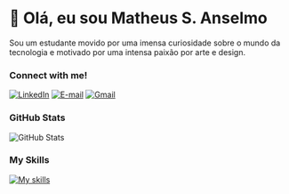 # 👋 Olá, eu sou Matheus S. Anselmo
Sou um estudante movido por uma imensa curiosidade sobre o mundo da tecnologia e motivado por uma intensa paixão por arte e design.

### Connect with me!
[![LinkedIn](https://img.shields.io/badge/LinkedIn-000?style=for-the-badge&logo=linkedin&logoColor=blue)](https://www.linkedin.com/in/matheus-souza-anselmo-aba10a215/) [![E-mail](https://img.shields.io/badge/-Email-000?style=for-the-badge&logo=microsoft-outlook&logoColor=29C1E1)](mailto:anselmoma2005@outlook.com) [![Gmail](https://img.shields.io/badge/Gmail-000?style=for-the-badge&logo=gmail&logoColor=F51919)](mailto:anselmo.souza2005@gmail.com)

### GitHub Stats
![GitHub Stats](https://github-readme-stats.vercel.app/api?username=Ans3lmo&theme=transparent&bg_color=000&border_color=FFF&show_icons=true&icon_color=29C1E1&title_color=29C1E1&text_color=FFF)

### My Skills
[![My skills](https://skillicons.dev/icons?i=python,js,html,css,git,azure,aws)](https://skillicons.dev)
